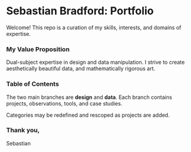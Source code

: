 # **Sebastian Bradford: Portfolio**

Welcome! This repo is a curation of my skills, interests, and domains of expertise.

### My Value Proposition
Dual-subject expertise in design and data manipulation. I strive to create aesthetically beautiful data, and mathematically rigorous art.

### Table of Contents
The two main branches are **design** and **data**. Each branch contains projects, observations, tools, and case studies.

Categories may be redefined and rescoped as projects are added.

### Thank you,
Sebastian

